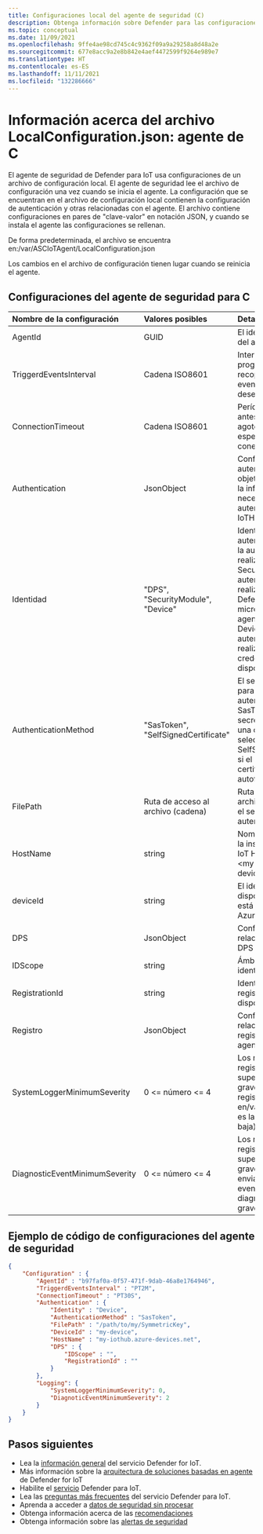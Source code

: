 ```yaml
---
title: Configuraciones local del agente de seguridad (C)
description: Obtenga información sobre Defender para las configuraciones locales del agente de C.
ms.topic: conceptual
ms.date: 11/09/2021
ms.openlocfilehash: 9ffe4ae98cd745c4c9362f09a9a29258a8d48a2e
ms.sourcegitcommit: 677e8acc9a2e8b842e4aef4472599f9264e989e7
ms.translationtype: HT
ms.contentlocale: es-ES
ms.lasthandoff: 11/11/2021
ms.locfileid: "132286666"
---
```

# <a name="understanding-the-localconfigurationjson-file---c-agent"></a>Información acerca del archivo LocalConfiguration.json: agente de C

El agente de seguridad de Defender para IoT usa configuraciones de un archivo de configuración local.
El agente de seguridad lee el archivo de configuración una vez cuando se inicia el agente.
La configuración que se encuentran en el archivo de configuración local contienen la configuración de autenticación y otras relacionadas con el agente.
El archivo contiene configuraciones en pares de "clave-valor" en notación JSON, y cuando se instala el agente las configuraciones se rellenan.

De forma predeterminada, el archivo se encuentra en:/var/ASCIoTAgent/LocalConfiguration.json

Los cambios en el archivo de configuración tienen lugar cuando se reinicia el agente.

## <a name="security-agent-configurations-for-c"></a>Configuraciones del agente de seguridad para C

| Nombre de la configuración | Valores posibles | Detalles |
|:-----------|:---------------|:--------|
| AgentId | GUID | El identificador único del agente |
| TriggerdEventsInterval | Cadena ISO8601 | Intervalo del programador para la recopilación de eventos desencadenados |
| ConnectionTimeout | Cadena ISO8601 | Período de tiempo antes de que se agote el tiempo de espera de la conexión a IoThub |
| Authentication | JsonObject | Configuración de autenticación. Este objeto contiene toda la información necesaria para la autenticación en IoTHub |
| Identidad | "DPS", "SecurityModule", "Device" | Identidad de autenticación: DPS si la autenticación se realiza con DPS, SecurityModule si la autenticación se realiza mediante Defender-IoT-micro-agentcredentials, o Device si la autenticación se realiza con las credenciales del dispositivo. |
| AuthenticationMethod | "SasToken", "SelfSignedCertificate" | El secreto de usuario para la autenticación: elija SasToken si el secreto utilizado es una clave simétrica, seleccione SelfSignedCertificate si el secreto es un certificado autofirmado.  |
| FilePath | Ruta de acceso al archivo (cadena) | Ruta de acceso al archivo que contiene el secreto de autenticación |
| HostName | string | Nombre del host de la instancia de Azure IoT Hub. usually \<my-hub\>.azure-devices.net |
| deviceId | string | El identificador del dispositivo (como está registrado en Azure IoT Hub) |
| DPS | JsonObject | Configuraciones relacionadas con DPS |
| IDScope | string | Ámbito del identificador de DPS |
| RegistrationId | string  | Identificador del registro de dispositivo de DPS |
| Registro | JsonObject | Configuraciones relacionadas con el registrador de agente |
| SystemLoggerMinimumSeverity | 0 <= número <= 4 | Los mensajes de registro iguales y superiores a esta gravedad se registrarán en/var/log/syslog (0 es la gravedad más baja) |
| DiagnosticEventMinimumSeverity | 0 <= número <= 4 | Los mensajes de registro iguales y superiores a esta gravedad se enviarán como eventos de diagnóstico (0 es la gravedad más baja) |

## <a name="security-agent-configurations-code-example"></a>Ejemplo de código de configuraciones del agente de seguridad

```json
{
    "Configuration" : {
        "AgentId" : "b97faf0a-0f57-471f-9dab-46a8e1764946",
        "TriggerdEventsInterval" : "PT2M",
        "ConnectionTimeout" : "PT30S",
        "Authentication" : {
            "Identity" : "Device",
            "AuthenticationMethod" : "SasToken",
            "FilePath" : "/path/to/my/SymmetricKey",
            "DeviceId" : "my-device",
            "HostName" : "my-iothub.azure-devices.net",
            "DPS" : {
                "IDScope" : "",
                "RegistrationId" : ""
            }
        },
        "Logging": {
            "SystemLoggerMinimumSeverity": 0,
            "DiagnoticEventMinimumSeverity": 2
        }
    }
}
```

## <a name="next-steps"></a>Pasos siguientes

- Lea la [información general](overview.md) del servicio Defender for IoT.
- Más información sobre la [arquitectura de soluciones basadas en agente](architecture-agent-based.md) de Defender for IoT
- Habilite el [servicio](quickstart-onboard-iot-hub.md) Defender para IoT.
- Lea las [preguntas más frecuentes](resources-agent-frequently-asked-questions.md) del servicio Defender para IoT.
- Aprenda a acceder a [datos de seguridad sin procesar](how-to-security-data-access.md)
- Obtenga información acerca de las [recomendaciones](concept-recommendations.md)
- Obtenga información sobre las [alertas de seguridad](concept-security-alerts.md)
